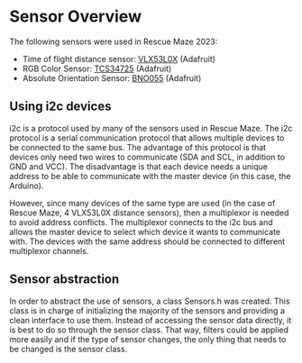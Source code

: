 # Sensor Overview

The following sensors were used in Rescue Maze 2023:

- Time of flight distance sensor: [VLX53L0X](./VLX53L0X) (Adafruit)
- RGB Color Sensor: [TCS34725](./TCS34725) (Adafruit)
- Absolute Orientation Sensor: [BNO055](./BNO055) (Adafruit) 

## Using i2c devices

i2c is a protocol used by many of the sensors used in Rescue Maze. The i2c protocol is a serial communication
protocol that allows multiple devices to be connected to the same bus. The advantage of this protocol is that
devices only need two wires to communicate (SDA and SCL, in addition to GND and VCC). The disadvantage is
that each device needs a unique address to be able to communicate with the master device (in this case, the Arduino).

However, since many devices of the same type are used (in the case of Rescue Maze, 4 VLX53L0X distance sensors),
then a multiplexor is needed to avoid address conflicts. The multiplexor connects to the i2c bus and allows the 
master device to select which device it wants to communicate with. The devices with the same address should be 
connected to different multiplexor channels.

## Sensor abstraction

In order to abstract the use of sensors, a class Sensors.h was created. This class is in charge of initializing
the majority of the sensors and providing a clean interface to use them. Instead of accessing the sensor data
directly, it is best to do so through the sensor class. That way, filters could be applied more easily and if the
type of sensor changes, the only thing that needs to be changed is the sensor class.
